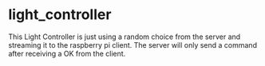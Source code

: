 # light_controller

This Light Controller is just using a random choice from the server and streaming it to the raspberry pi client.
The server will only send a command after receiving a OK from the client.
